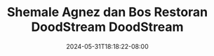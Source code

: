 --- 
title: "Shemale Agnez dan Bos Restoran  DoodStream  DoodStream"
description: "video  video bokep Shemale Agnez dan Bos Restoran  DoodStream  DoodStream gratis full vidio new"
date: 2024-05-31T18:18:22-08:00
file_code: "dllcsb0o19un"
draft: false
cover: "9e9d9ngqz35yk88x.jpg"
tags: ["Shemale", "Agnez", "dan", "Bos", "Restoran", "DoodStream", "DoodStream", "bokep-indo", "bokep-viral", "bokep-ig"]
length: 731
fld_id: "1483800"
foldername: "Agnes"
categories: ["Agnes"]
views: 0
---